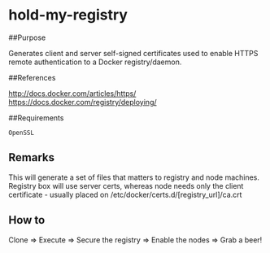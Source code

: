 # hold-my-registry

##Purpose

Generates client and server self-signed certificates used to enable HTTPS remote authentication to a Docker registry/daemon.

##References

http://docs.docker.com/articles/https/
https://docs.docker.com/registry/deploying/

##Requirements

	OpenSSL

## Remarks
This will generate a set of files that matters to registry and node machines. 
Registry box will use server certs, whereas node needs only the client certificate - usually placed on
/etc/docker/certs.d/[registry_url]/ca.crt

## How to
Clone => Execute => Secure the registry => Enable the nodes => Grab a beer!

